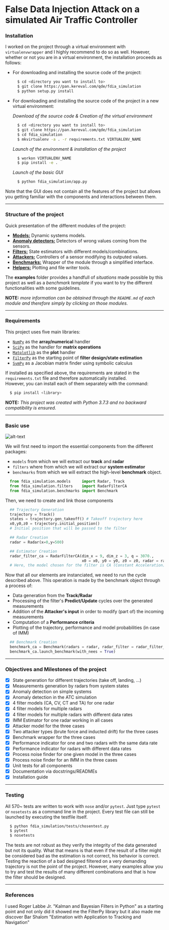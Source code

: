 # False Data Injection Attack on a simulated Air Traffic Controller

### Installation

I worked on the project through a virtual environment with `virtualenvwrapper`
and I highly recommend to do so as well. However, whether or not you are in a
virtual environment, the installation proceeds as follows:

* For downloading and installing the source code of the project:

  ```bash
    $ cd <directory you want to install to>
    $ git clone https://pan.kereval.com/qde/fdia_simulation
    $ python setup.py install
  ```
* For downloading and installing the source code of the project in a new virtual environment:  

  *Download of the source code & Creation of the virtual environment*
  ```bash
    $ cd <directory you want to install to>
    $ git clone https://pan.kereval.com/qde/fdia_simulation
    $ cd fdia_simulation
    $ mkvirtualenv -a . -r requirements.txt VIRTUALENV_NAME
  ```
  *Launch of the environment & installation of the project*
  ```bash
    $ workon VIRTUALENV_NAME
    $ pip install -e .
  ```

  *Launch of the basic GUI*
  ```bash
    $ python fdia_simulation/app.py
  ```
Note that the GUI does not contain all the features of the project but allows 
you getting familiar with the components and interactions between them.  

---

### Structure of the project

Quick presentation of the different modules of the project:
* [**Models:**][models]
Dynamic systems models.
* [**Anomaly detectors:**][detectors]
Detectors of wrong values coming from the sensors.  
* [**Filters:**][filters]
State estimators with different models/combinations.
* [**Attackers:**][attackers]
Controllers of a sensor modifying its outputed values.
* [**Benchmarks:**][benchmarks]
Wrapper of the module through a simplified interface.
* [**Helpers:**][helpers]
Plotting and file writer tools.

The **examples** folder provides a handfull of *situations* made possible by this project
as well as a *benchmark template* if you want to try the different functionalities with
some guidelines.

**NOTE:** *more information can be obtained through the `README.md` of each module and
therefore simply by clicking on those modules.*

---

### Requirements

This project uses five main libraries:
* [`NumPy`][numpy] as the **array/numerical** handler
* [`SciPy`][scipy] as the handler for **matrix operations**
* [`Matplotlib`][matplotlib] as the **plot** handler
* [`FilterPy`][filterpy] as the starting point of **filter design/state estimation**  
* [`SymPy`][sympy] as a Jacobian matrix finder using symbolic calculus

If installed as specified above, the requirements are stated in the ``requirements.txt`` file
and therefore automatically installed.  
However, you can install each of them separately with the command:
```bash
  $ pip install <library>
```


**NOTE:** *This project was created with Python 3.7.3 and no backward compatibility is
ensured.*  

---

### Basic use

![alt-text][basic_use]

We will first need to import the essential components from the different packages:
* `models` from which we will extract our **track** and **radar**
* `filters` where from which we will extract our **system estimator**
* `benchmarks` from which we will extract the high-level **benchmark** object.

```python
  from fdia_simulation.models     import Radar, Track
  from fdia_simulation.filters    import RadarFilterCA
  from fdia_simulation.benchmarks import Benchmark
```

Then, we need to create and link those components
```python
  ## Trajectory Generation
  trajectory = Track()
  states = trajectory.gen_takeoff() # Takeoff trajectory here
  x0,y0,z0 = trajectory.initial_position()
  # Initial position that will be passed to the filter

  ## Radar Creation
  radar = Radar(x=0,y=500)

  ## Estimator Creation
  radar_filter_ca = RadarFilterCA(dim_x = 9, dim_z = 3, q = 3070.,
                                  x0 = x0, y0 = y0, z0 = z0, radar = radar)
  # Here, the model chosen for the filter is CA (Constant Acceleration)
```

Now that all our elements are instanciated, we need to run the cycle described
above. This operation is made by the benchmark object through a process of:
* Data generation from the **Track/Radar**
* Processing of the filter's **Predict/Update** cycles over the generated measurements
* Addition of the **Attacker's input** in order to modify (part of) the incoming measurements
* Computation of a **Performance criteria**
* Plotting of the trajectory, performance and model probabilities (in case of IMM)

```python
  ## Benchmark Creation
  benchmark_ca = Benchmark(radars = radar, radar_filter = radar_filter_ca,states = states)
  benchmark_ca.launch_benchmark(with_nees = True)
```

---

### Objectives and Milestones of the project

- [X] State generation for different trajectories (take off, landing, ...)
- [X] Measurements generation by radars from system states
- [X] Anomaly detection on simple systems
- [X] Anomaly detection in the ATC simulation
- [X] 4 filter models (CA, CV, CT and TA) for one radar
- [X] 4 filter models for multiple radars  
- [X] 4 filter models for multiple radars with different data rates   
- [X] IMM Estimator for one radar working in all cases
- [X] Attacker model for the three cases
- [X] Two attacker types (brute force and inducted drift) for the three cases
- [X] Benchmark wrapper for the three cases
- [X] Performance indicator for one and two radars with the same data rate
- [X] Performance indicator for radars with different data rates  
- [X] Process noise finder for one given model in the three cases
- [X] Process noise finder for an IMM in the three cases
- [X] Unit tests for all components
- [X] Documentation via docstrings/READMEs
- [X] Installation guide

---

### Testing

All 570~ tests are written to work with `nose` and/or `pytest`. Just type `pytest` or
`nosetests` as a command line in the project. Every test file can still be launched
by executing the testfile itself.
```bash
  $ python fdia_simulation/tests/chosentest.py
  $ pytest
  $ nosetests
```

The tests are not robust as they verify the integrity of the data generated but
not its quality. What that means is that even if the result of a filter might be 
considered bad as the estimation is not correct, his behavior is correct. 
Testing the reaction of a bad designed filtered on a very demanding trajectory is 
not the point of the project. However, many examples allow you to try and test the 
results of many different combinations and that is how the filter should be designed.

---

### References

I used Roger Labbe Jr. "Kalman and Bayesian Filters in Python" as a starting point
and not only did it showed me the FilterPy library but it also made me discover
Bar Shalom "Estimation with Application to Tracking and Navigation"


[models]:https://pan.kereval.com/qde/fdia_simulation/tree/master/fdia_simulation/models
[detectors]:https://pan.kereval.com/qde/fdia_simulation/tree/master/fdia_simulation/anomaly_detectors
[filters]:https://pan.kereval.com/qde/fdia_simulation/tree/master/fdia_simulation/filters
[attackers]:https://pan.kereval.com/qde/fdia_simulation/tree/master/fdia_simulation/attackers
[benchmarks]:https://pan.kereval.com/qde/fdia_simulation/tree/master/fdia_simulation/benchmarks
[helpers]:https://pan.kereval.com/qde/fdia_simulation/tree/master/fdia_simulation/helpers

[numpy]:https://github.com/numpy/numpy
[scipy]:https://github.com/scipy/scipy
[matplotlib]:https://github.com/matplotlib/matplotlib
[filterpy]:https://github.com/rlabbe/filterpy
[sympy]:https://github.com/sympy/sympy

[basic_use]:https://pan.kereval.com/qde/fdia_simulation/raw/master/images/basic_use.png "Basic use of the project"
